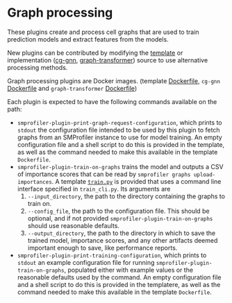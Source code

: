 # Graph processing

These plugins create and process cell graphs that are used to train prediction models and extract features from the models.

New plugins can be contributed by modifying the [template](template/) or implementation ([cg-gnn](cg-gnn/), [graph-transformer](graph-transformer/)) source to use alternative processing methods.

Graph processing plugins are Docker images. (template [Dockerfile](template/Dockerfile), `cg-gnn` [Dockerfile](../../build/plugins/graph_processing/cg-gnn.dockerfile) and `graph-transformer` [Dockerfile](../../build/plugins/graph_processing/graph-transformer.dockerfile))

Each plugin is expected to have the following commands available on the path:
* `smprofiler-plugin-print-graph-request-configuration`, which prints to `stdout` the configuration file intended to be used by this plugin to fetch graphs from an SMProfiler instance to use for model training. An empty configuration file and a shell script to do this is provided in the template, as well as the command needed to make this available in the template `Dockerfile`.
* `smprofiler-plugin-train-on-graphs` trains the model and outputs a CSV of importance scores that can be read by `smprofiler graphs upload-importances`. A template [`train.py`](template/train.py) is provided that uses a command line interface specified in `train_cli.py`. Its arguments are
    1. `--input_directory`, the path to the directory containing the graphs to train on.
    2. `--config_file`, the path to the configuration file. This should be optional, and if not provided `smprofiler-plugin-train-on-graphs` should use reasonable defaults.
    3. `--output_directory`, the path to the directory in which to save the trained model, importance scores, and any other artifacts deemed important enough to save, like performance reports.
* `smprofiler-plugin-print-training-configuration`, which prints to `stdout` an example configuration file for running `smprofiler-plugin-train-on-graphs`, populated either with example values or the reasonable defaults used by the command. An empty configuration file and a shell script to do this is provided in the templatere, as well as the command needed to make this available in the template `Dockerfile`.

